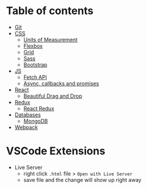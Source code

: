 # Table of contents

- [Git](Git.md)
- [CSS](CSS/)
  - [Units of Measurement](CSS/)
  - [Flexbox](CSS/Flexbox/)
  - [Grid](CSS/Grid/)
  - [Sass](CSS/Sass/)
  - [Bootstrap](CSS/Bootstrap/)
- [JS](JS/)
  - [Fetch API](JS/)
  - [Async, callbacks and promises](JS/AsyncJS.md)
- [React](JS/React/)
  - [Beautiful Drag and Drop](JS/React/Beautiful-DnD/)
- [Redux](JS/Redux/)
  - [React Redux](JS/Redux/react-redux.md)
- [Databases](Databases/)
  - [MongoDB](Databases/MongoDB/)
- [Webpack](Webpack/)

# VSCode Extensions

- Live Server
    - right click `.html` file > `Open with Live Server`
    - save file and the change will show up right away